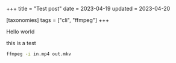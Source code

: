 +++
title = "Test post"
date = 2023-04-19
updated = 2023-04-20

[taxonomies]
tags = ["cli", "ffmpeg"]
+++

Hello world

this is a test

<!-- more -->

```sh
ffmpeg -i in.mp4 out.mkv
```
